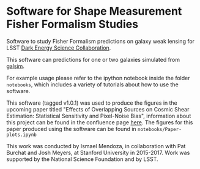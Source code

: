 Software for Shape Measurement Fisher Formalism Studies
============================================

Software to study Fisher Formalism predictions on galaxy weak lensing for LSST [Dark Energy Science Collaboration](http://www.lsst-desc.org).

This software can predictions for one or two galaxies simulated from [galsim](https://github.com/GalSim-developers/GalSim). 

For example usage please refer to the ipython notebook inside the folder `notebooks`, which includes a variety of tutorials about how to use the software. 

This software (tagged v1.0.1) was used to produce the figures in the upcoming paper titled "Effects of Overlapping Sources on Cosmic Shear Estimation: Statistical Sensitivity and Pixel-Noise Bias", 
information about this project can be found in the confluence page [here](https://confluence.slac.stanford.edu/display/LSSTDESC/Effects+of+Overlapping+Sources+on+Cosmic+Shear+Estimation%3A+Statistical+Sensitivity+and+Pixel-Noise+Bias).
The figures for this paper produced using the software can be found in `notebooks/Paper-plots.ipynb` 

This work was conducted by Ismael Mendoza, in collaboration with Pat Burchat and Josh Meyers, at Stanford University in 2015-2017. 
Work was supported by the National Science Foundation and by LSST.

